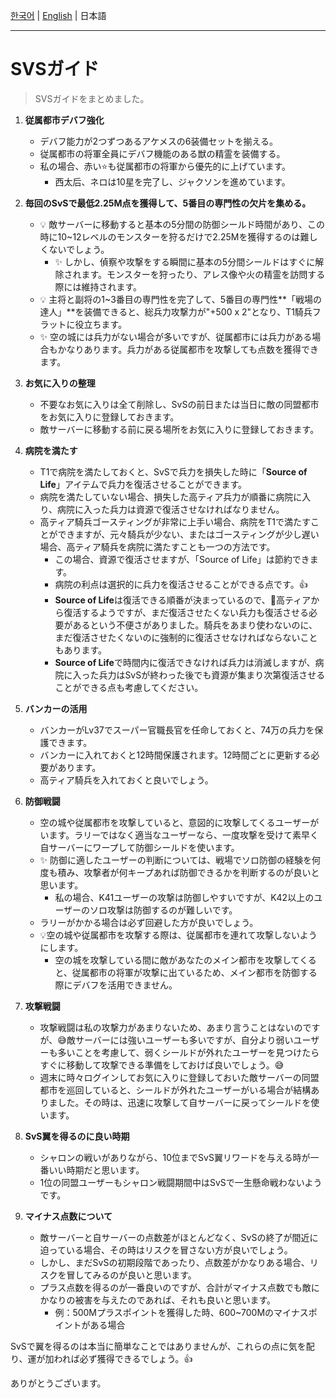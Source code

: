[한국어](SvS_ko.md) | [English](SvS_en.md) | 日本語

---

# SVSガイド

> SVSガイドをまとめました。

1. **従属都市デバフ強化**
   * デバフ能力が2つずつあるアケメスの6装備セットを揃える。
   * 従属都市の将軍全員にデバフ機能のある獣の精霊を装備する。
   * 私の場合、赤い⭐も従属都市の将軍から優先的に上げています。
     * 西太后、ネロは10星を完了し、ジャクソンを進めています。

2. **毎回のSvSで最低2.25M点を獲得して、5番目の専門性の欠片を集める。**

   * 💡 敵サーバーに移動すると基本の5分間の防御シールド時間があり、この時に10~12レベルのモンスターを狩るだけで2.25Mを獲得するのは難しくないでしょう。
     * ✨ しかし、偵察や攻撃をする瞬間に基本の5分間シールドはすぐに解除されます。モンスターを狩ったり、アレス像や火の精霊を訪問する際には維持されます。
   * 💡 主将と副将の1~3番目の専門性を完了して、5番目の専門性**「戦場の達人」**を装備できると、総兵力攻撃力が"+500 x 2"となり、T1騎兵フラットに役立ちます。
   * ✨ 空の城には兵力がない場合が多いですが、従属都市には兵力がある場合もかなりあります。兵力がある従属都市を攻撃しても点数を獲得できます。

3. **お気に入りの整理**
   * 不要なお気に入りは全て削除し、SvSの前日または当日に敵の同盟都市をお気に入りに登録しておきます。
   * 敵サーバーに移動する前に戻る場所をお気に入りに登録しておきます。

4. **病院を満たす**

   * T1で病院を満たしておくと、SvSで兵力を損失した時に「**Source of Life**」アイテムで兵力を復活させることができます。
   * 病院を満たしていない場合、損失した高ティア兵力が順番に病院に入り、病院に入った兵力は資源で復活させなければなりません。
   * 高ティア騎兵ゴースティングが非常に上手い場合、病院をT1で満たすことができますが、元々騎兵が少ない、またはゴースティングが少し遅い場合、高ティア騎兵を病院に満たすことも一つの方法です。
     * この場合、資源で復活させますが、「Source of Life」は節約できます。
     * 病院の利点は選択的に兵力を復活させることができる点です。👍
     * **Source of Life**は復活できる順番が決まっているので、🥲高ティアから復活するようですが、まだ復活させたくない兵力も復活させる必要があるという不便さがありました。騎兵をあまり使わないのに、まだ復活させたくないのに強制的に復活させなければならないこともあります。
     * **Source of Life**で時間内に復活できなければ兵力は消滅しますが、病院に入った兵力はSvSが終わった後でも資源が集まり次第復活させることができる点も考慮してください。

5. **バンカーの活用**

   * バンカーがLv37でスーパー官職長官を任命しておくと、74万の兵力を保護できます。
   * バンカーに入れておくと12時間保護されます。12時間ごとに更新する必要があります。
   * 高ティア騎兵を入れておくと良いでしょう。

6. **防御戦闘**

   * 空の城や従属都市を攻撃していると、意図的に攻撃してくるユーザーがいます。ラリーではなく適当なユーザーなら、一度攻撃を受けて素早く自サーバーにワープして防御シールドを使います。
   * ✨ 防御に適したユーザーの判断については、戦場でソロ防御の経験を何度も積み、攻撃者が何キープあれば防御できるかを判断するのが良いと思います。
     * 私の場合、K41ユーザーの攻撃は防御しやすいですが、K42以上のユーザーのソロ攻撃は防御するのが難しいです。
   * ラリーがかかる場合は必ず回避した方が良いでしょう。
   * 💡空の城や従属都市を攻撃する際は、従属都市を連れて攻撃しないようにします。
     * 空の城を攻撃している間に敵があなたのメイン都市を攻撃してくると、従属都市の将軍が攻撃に出ているため、メイン都市を防御する際にデバフを活用できません。

7. **攻撃戦闘**
   * 攻撃戦闘は私の攻撃力があまりないため、あまり言うことはないのですが、😅敵サーバーには強いユーザーも多いですが、自分より弱いユーザーも多いことを考慮して、弱くシールドが外れたユーザーを見つけたらすぐに移動して攻撃できる準備をしておけば良いでしょう。😅
   * 週末に時々ログインしてお気に入りに登録しておいた敵サーバーの同盟都市を巡回していると、シールドが外れたユーザーがいる場合が結構ありました。その時は、迅速に攻撃して自サーバーに戻ってシールドを使います。

8. **SvS翼を得るのに良い時期**
   * シャロンの戦いがありながら、10位までSvS翼リワードを与える時が一番いい時期だと思います。
   * 1位の同盟ユーザーもシャロン戦闘期間中はSvSで一生懸命戦わないようです。
   
9. **マイナス点数について**
   * 敵サーバーと自サーバーの点数差がほとんどなく、SvSの終了が間近に迫っている場合、その時はリスクを冒さない方が良いでしょう。
   * しかし、まだSvSの初期段階であったり、点数差がかなりある場合、リスクを冒してみるのが良いと思います。
   * プラス点数を得るのが一番良いのですが、合計がマイナス点数でも敵にかなりの被害を与えたのであれば、それも良いと思います。
     * 例：500Mプラスポイントを獲得した時、600~700Mのマイナスポイントがある場合

SvSで翼を得るのは本当に簡単なことではありませんが、これらの点に気を配り、運が加われば必ず獲得できるでしょう。👍

ありがとうございます。



